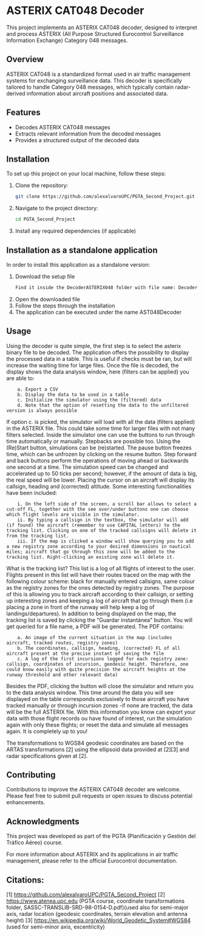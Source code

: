 # ASTERIX CAT048 Decoder

This project implements an ASTERIX CAT048 decoder, designed to interpret and process ASTERIX (All Purpose Structured Eurocontrol Surveillance Information Exchange) Category 048 messages.

## Overview

ASTERIX CAT048 is a standardized format used in air traffic management systems for exchanging surveillance data. 
This decoder is specifically tailored to handle Category 048 messages, which typically contain radar-derived information about aircraft positions and associated data.

## Features

- Decodes ASTERIX CAT048 messages
- Extracts relevant information from the decoded messages
- Provides a structured output of the decoded data

## Installation

To set up this project on your local machine, follow these steps:

1. Clone the repository:
   ```bash
   git clone https://github.com/alexalvaroUPC/PGTA_Second_Project.git
   ```

2. Navigate to the project directory:
   ```bash
   cd PGTA_Second_Project
   ```

3. Install any required dependencies (if applicable)

## Installation as a standalone application

In order to install this application as a standalone version:
1. Download the setup file
	```bash
	Find it inside the DecoderASTERIX048 folder with file name: DecoderASTERIX048.msi
	```
2. Open the downloaded file
3. Follow the steps through the installation
4. The application can be executed under the name AST048Decoder

## Usage

Using the decoder is quite simple, the first step is to select the asterix binary file to be decoded. 
The application offers the possibility to display the processed data in a table. This is useful if checks must be ran, but will increase the waiting time for large files.
Once the file is decoded, the display shows the data analysis window, here (filters can be applied) you are able to:
```
	a. Export a CSV 
	b. Display the data to be used in a table
	c. Initialize the simulator using the (filtered) data
	d. Note that the option of resetting the data to the unfiltered version is always possible
```
If option c. is picked, the simulator will load with all the data (filters applied) in the ASTERIX file. This could take some time for larger files with not many filters selected.
	Inside the simulator one can use the buttons to run through time automatically or manually. Stepbacks are possible too.
	Using the (Re)Start button, simulations can be (re)started. The pause button freezes time, which can be unfrozen by clicking on the resume button.
	Step forward and back buttons perform the operations of moving ahead or backwards one second at a time.
	The simulation speed can be changed and accelerated up to 50 ticks per second; however, if the amount of data is big, the real speed will be lower.
	Placing the cursor on an aircraft will display its callsign, heading and (corrected) altitude.
Some interesting functionalities have been included:
```
	i. On the left side of the screen, a scroll bar allows to select a cut-off FL, together with the see over/under buttons one can choose which flight levels are visible in the simulator.
	ii. By typing a callsign in the textbox, the simulator will add (if found) the aircraft (remember to use CAPITAL letters) to the tracking list. Clicking on one of the tracked callsigns will delete it from the tracking list.
	iii. If the map is clicked a window will show querying you to add a new registry zone according to your desired dimensions in nautical miles; aircraft that go through this zone will be added to the tracking list. Right-clicking an existing zone will delete it.
```
What is the tracking list?
	This list is a log of all flights of interest to the user. Flights present in this list will have their routes traced on the map with the following colour scheme: black for manually entered callsigns, same colour as the registry zones for the ones detected by registry zones.
	The purpose of this is allowing you to track aircraft according to their callsign, or setting up interesting zones and keeping a log of aircraft that go through them (i.e placing a zone in front of the runway will help keep a log of landings/departures).
	In addition to being displayed on the map, the tracking list is saved by clicking the "Guardar instantánea" button. You will get queried for a file name, a PDF will be generated.
	The PDF contains:
 
```
	a. An image of the current situation in the map (includes aircraft, tracked routes, registry zones)
	b. The coordinates, callsign, heading, (corrected) FL of all aircraft present at the precise instant of saving the file
	c. A log of the first incursions logged for each registry zone: callsign, coordinates of incursion, geodesic height. Therefore, one could know easily with quite precision the aircraft heights at the runway threshold and other relevant data)
```
 
Besides the PDF, clicking the button will close the simulator and return you to the data analysis window. This time around the data you will see displayed on the table corresponds exclusively to those aircraft you have tracked manually or through incursion zones -if none are tracked, the data will be the full ASTERIX file.
	With this information you know can export your data with those flight records ou have found of interest, run the simulation again with only these flights; or reset the data and simulate all messages again. It is completely up to you!
	
The transformations to WGS84 geodesic coordinates are based on the ARTAS transformations [2] using the ellipsoid data provided at [2][3] and radar specifications given at [2].
		

## Contributing

Contributions to improve the ASTERIX CAT048 decoder are welcome. Please feel free to submit pull requests or open issues to discuss potential enhancements.

## Acknowledgments

This project was developed as part of the PGTA (Planificación y Gestión del Tráfico Aéreo) course.

For more information about ASTERIX and its applications in air traffic management, please refer to the official Eurocontrol documentation.

## Citations:
[1] https://github.com/alexalvaroUPC/PGTA_Second_Project
[2] https://www.atenea.upc.edu (PGTA course, coordinate transformations folder, SASSC-TRANSLIB-SRD-98-0154-D.pdf)(used also for semi-major axis, radar location (geodesic coordinates, terrain elevation and antenna height)
[3] https://en.wikipedia.org/wiki/World_Geodetic_System#WGS84 (used for semi-minor axis, excentricity)
